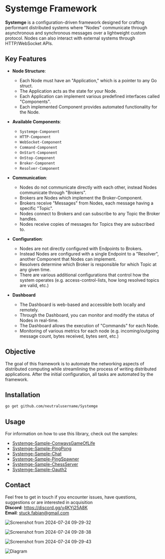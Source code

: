 # Systemge Framework

**Systemge** is a configuration-driven framework designed for crafting performant distributed systems where "Nodes" communicate through asynchronous and synchronous messages over a lightweight custom protocol. Nodes can also interact with external systems through HTTP/WebSocket APIs.

## Key Features

- **Node Structure**:
  - Each Node must have an "Application," which is a pointer to any Go struct.
  - The Application acts as the state for your Node.
  - Each Application can implement various predefined interfaces called "Components".
  - Each implemented Component provides automated functionality for the Node.

- **Available Components**:
  - `Systemge-Component`
  - `HTTP-Component`
  - `WebSocket-Component`
  - `Command-Component`
  - `OnStart-Component`
  - `OnStop-Component`
  - `Broker-Component`
  - `Resolver-Component`

- **Communication**:
  - Nodes do not communicate directly with each other, instead Nodes communicate through "Brokers".
  - Brokers are Nodes which implement the Broker-Component.
  - Brokers receive "Messages" from Nodes, each message having a specific "Topic".
  - Nodes connect to Brokers and can subscribe to any Topic the Broker handles.
  - Nodes receive copies of messages for Topics they are subscribed to.

- **Configuration**:
  - Nodes are not directly configured with Endpoints to Brokers.
  - Instead Nodes are configured with a single Endpoint to a "Resolver", another Component that Nodes can implement.
  - Resolvers determine which Broker is responsible for which Topic at any given time.
  - There are various additional configurations that control how the system operates (e.g. access-control-lists, how long resolved topics are valid, etc.)

- **Dashboard**
  - The Dashboard is web-based and accessible both locally and remotely.
  - Through the Dashboard, you can monitor and modify the status of Nodes in real-time.
  - The Dashboard allows the execution of "Commands" for each Node.
  - Monitoring of various metrics for each node (e.g. incoming/outgoing message count, bytes received, bytes sent, etc.)

## Objective

The goal of this framework is to automate the networking aspects of distributed computing while streamlining the process of writing distributed applications. After the initial configuration, all tasks are automated by the framework.

## Installation

```sh
go get github.com/neutralusername/Systemge
```

## Usage

For information on how to use this library, check out the samples:
- [Systemge-Sample-ConwaysGameOfLife](https://github.com/neutralusername/Systemge-Sample-ConwaysGameOfLife)
- [Systemge-Sample-PingPong](https://github.com/neutralusername/Systemge-Sample-PingPong)
- [Systemge-Sample-Chat](https://github.com/neutralusername/Systemge-Sample-Chat)
- [Systemge-Sample-PingSpawner](https://github.com/neutralusername/Systemge-Sample-PingSpawner)
- [Systemge-Sample-ChessServer](https://github.com/neutralusername/Systemge-Sample-ChessServer)
- [Systemge-Sample-Oauth2](https://github.com/neutralusername/SystemgeSampleOauth2)

## Contact

Feel free to get in touch if you encounter issues, have questions, suggestions or are interested in acquisition  
**Discord**: https://discord.gg/y4KYj25A8K  
**Email**: stuck.fabian@gmail.com  

![Screenshot from 2024-07-24 09-29-32](https://github.com/user-attachments/assets/ca0951cc-220f-4131-ac65-edbb718bf13c)

![Screenshot from 2024-07-24 09-28-38](https://github.com/user-attachments/assets/548d891b-bc64-48eb-b97b-8022ca0c17d8)

![Screenshot from 2024-07-24 09-29-43](https://github.com/user-attachments/assets/66fe338c-33d8-4794-93c1-ff89f779793e)



![Diagram](https://github.com/neutralusername/Systemge/assets/39095721/0a0d9b5e-d0b0-435f-a7f4-9a01bca3ba46)
